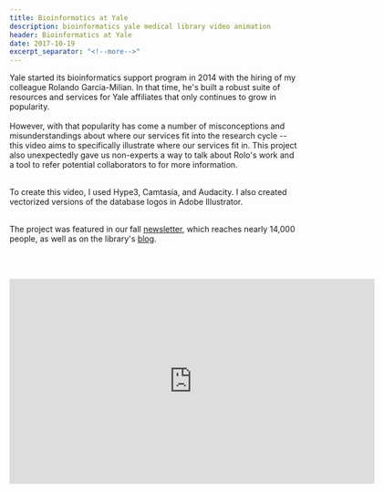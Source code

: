 ```yaml
---
title: Bioinformatics at Yale
description: bioinformatics yale medical library video animation
header: Bioinformatics at Yale
date: 2017-10-19
excerpt_separator: "<!--more-->"
---
```

<p>Yale started its bioinformatics support program in 2014 with the hiring of my colleague Rolando Garcia-Milian. In that time, he's built a robust suite of resources and services for Yale affiliates that only continues to grow in popularity. <BR><BR>However, with that popularity has come a number of misconceptions and misunderstandings about where our services fit into the research cycle -- this video aims to specifically illustrate where our services fit in. This project also unexpectedly gave us non-experts a way to talk about Rolo's work and a tool to refer potential collaborators to for more information.<br><BR>
  
  <!--more-->

To create this video, I used Hype3, Camtasia, and Audacity. I also created vectorized versions of the database logos in Adobe Illustrator.<BR><BR>
  
 The project was featured in our fall <a href="http://yppsweb1.its.yale.edu/emailuploads/pages/km55310242017111208.html">newsletter</a>, which reaches nearly 14,000 people, as well as on the library's <a href="https://library.medicine.yale.edu/blog/bioinformatics/new-video-bioinformatics-yale">blog</a>.</p><BR><BR>

  <iframe src="https://player.vimeo.com/video/238943541?title=0&byline=0&portrait=0" width="640" height="360" frameborder="0" webkitallowfullscreen mozallowfullscreen allowfullscreen></iframe>
